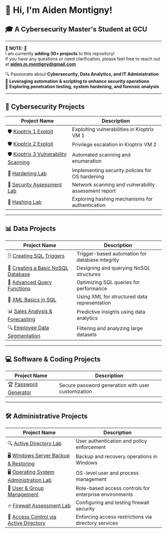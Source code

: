 # 👋 **Hi, I'm Aiden Montigny!**  
## 🎓 **A Cybersecurity Master's Student at GCU**  

---

🚨 **NOTE:** 🚨  
I am currently **adding 30+ projects** to this repository!  
If you have any questions or need clarification, please feel free to reach out at **aiden.m.montigny@gmail.com**



🔍 Passionate about **Cybersecurity, Data Analytics, and IT Administration**  
🚀 **Leveraging automation & scripting to enhance security operations**  
📌 **Exploring penetration testing, system hardening, and forensic analysis**  

---

## 🔐 **Cybersecurity Projects**  

| **Project Name** | **Description** |
|----------------|----------------|
| 🛡️ [Kioptrix 1 Exploit](https://github.com/AidenMontigny/Kioptrix-1-Exploit) | Exploiting vulnerabilities in Kioptrix VM 1 |
| 🛡️ [Kioptrix 2 Exploit](https://github.com/AidenMontigny/Kioptrix-2-Exploit) | Privilege escalation in Kioptrix VM 2 |
| 🛡️ [Kioptrix 3 Vulnerability Scanning](https://github.com/AidenMontigny/Kioptrix-3-Vulnerability-Scanning) | Automated scanning and enumeration |
| 🔐 [Hardening Lab](https://github.com/AidenMontigny/Hardening-Lab) | Implementing security policies for OS hardening |
| 🔐 [Security Assessment Lab](https://github.com/AidenMontigny/Security-Assessment-Lab) | Network scanning and vulnerability assessment report |
| 🔑 [Hashing Lab](https://github.com/AidenMontigny/Hashing-Lab) | Exploring hashing mechanisms for authentication |



---

## 📊 **Data Projects**  

| **Project Name** | **Description** |
|----------------|----------------|
| 🗄️ [Creating SQL Triggers](https://github.com/AidenMontigny/creating-sql-triggers) | Trigger-based automation for database integrity |
| 💾 [Creating a Basic NoSQL Database](https://github.com/AidenMontigny/creating-a-basic-nosql-database) | Designing and querying NoSQL structures |
| 🔎 [Advanced Query Functions](https://github.com/AidenMontigny/Advanced-Query-Functions-and-Controlled-Data-Handling) | Optimizing SQL queries for performance |
| 📜 [XML Basics in SQL](https://github.com/AidenMontigny/XML-Basics-in-SQL) | Using XML for structured data representation |
| 📊 [Sales Analysis & Forecasting](https://github.com/AidenMontigny/Sales-Analysis-and-Forecasting) | Predictive insights using data analytics |
| 🔍 [Employee Data Segmentation](https://github.com/AidenMontigny/Employee-Data-Segmentation-and-Analysis-System) | Filtering and analyzing large datasets |

---

## 💻 **Software & Coding Projects**  

| **Project Name** | **Description** |
|----------------|----------------|
| 🏆 [Password Generator](https://github.com/AidenMontigny/Password-Generator) | Secure password generation with user customization |

---

## 🛠️ **Administrative Projects**  

| **Project Name** | **Description** |
|----------------|----------------|
| 🔍 [Active Directory Lab](https://github.com/AidenMontigny/Active-Directory-Lab) | User authentication and policy enforcement |
| 🖥️ [Windows Server Backup & Restoring](https://github.com/AidenMontigny/Windows-Server-Backup-and-Restoring) | Backup and recovery operations in Windows |
| 🖥️ [Operating System Administration Lab](https://github.com/AidenMontigny/Operating-System-Administration-Lab) | OS-level user and process management |
| 🔐 [User & Group Management](https://github.com/AidenMontigny/User-and-Group-Management) | Role-based access controls for enterprise environments |
| 🔥 [Firewall Assessment Lab](https://github.com/AidenMontigny/Access-Control-Firewall-Assessment-Lab) | Configuring and testing firewall security |
| 🔑 [Access Control via Active Directory](https://github.com/AidenMontigny/Access-Control-via-Active-Directory-Lab) | Enforcing access restrictions via directory services |


